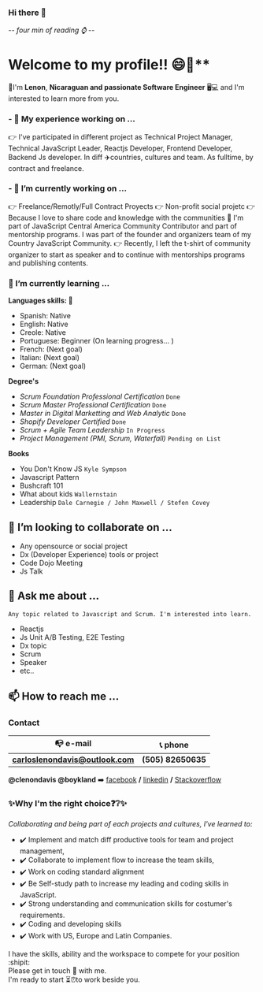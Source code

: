 ### Hi there 👋

*-- four min of reading ⌚ --*

# Welcome to my profile!! 😄🙏**

📣I'm **Lenon**, **Nicaraguan and passionate Software Engineer** 🖥💻 and I'm interested to learn more from you.

### - 🔭 My experience working on ...

👉 I've participated in different project as Technical Project Manager, Technical JavaScript Leader, Reactjs Developer, Frontend Developer, Backend Js developer. In diff ✈️countries, cultures and team. As fulltime, by contract and freelance.

### - 🔭 I’m currently working on ...

👉 Freelance/Remotly/Full Contract Proyects
👉 Non-profit social projetc
👉 Because I love to share code and knowledge with the communities 👥 I'm part of JavaScript Central America Community Contributor and part of mentorship programs. I was part of the founder and organizers team of my Country JavaScript Community.
👉 Recently, I left the t-shirt of community organizer to start as speaker and to continue with mentorships programs and publishing contents.

### 🌱 I’m currently learning ...

**Languages skills: 🎏**

* Spanish: Native
* English: Native
* Creole: Native
* Portuguese: Beginner (On learning progress… )
* French: (Next goal)
* Italian: (Next goal)
* German: (Next goal)

**Degree's**

* *Scrum Foundation Professional Certification* `Done`
* *Scrum Master Professional Certification* `Done`
* *Master in Digital Marketting and Web Analytic* `Done`
* *Shopify Developer Certified* `Done`
* *Scrum + Agile Team Leadership* `In Progress`
* *Project Management (PMI, Scrum, Waterfall)* `Pending on List`

**Books**

* You Don't Know JS `Kyle Sympson`
* Javascript Pattern
* Bushcraft 101
* What about kids `Wallernstain`
* Leadership `Dale Carnegie / John Maxwell / Stefen Covey`

## 👯 I’m looking to collaborate on ...

* Any opensource or social project
* Dx (Developer Experience) tools or project
* Code Dojo Meeting
* Js Talk

## 💬 Ask me about ...

`Any topic related to Javascript and Scrum. I'm interested into learn.`

* Reactjs
* Js Unit A/B Testing, E2E Testing
* Dx topic
* Scrum
* Speaker
* etc..

## 📫 How to reach me ...

### Contact

:mailbox_with_no_mail: e-mail | :telephone_receiver: phone
------------ | -------------
**carloslenondavis@outlook.com** | **(505) 82650635**

**@clenondavis @boykland** :arrow_right: 
[facebook](https://www.facebook.com/clenondavis) **/** [linkedin](https://www.linkedin.com/in/clenondavis/) **/** [Stackoverflow](https://stackoverflow.com/users/3859088/boykland?tab=profile)

### ✨Why I'm the right choice❓❔✨

*Collaborating and being part of each projects and cultures, I've learned to:*

* ✔️ Implement and match diff productive tools for team and project management,
* ✔️ Collaborate to implement flow to increase the team skills,
* ✔️ Work on coding standard alignment
* ✔️ Be Self-study path to increase my leading and coding skills in JavaScript.
* ✔️ Strong understanding and communication skills for costumer's requirements.
* ✔️ Coding and developing skills
* ✔️ Work with US, Europe and Latin Companies.

I have the skills, ability and the workspace to compete for your position :shipit:\
Please get in touch 📢 with me.\
I'm ready to start ⏳⏰to work beside you.

